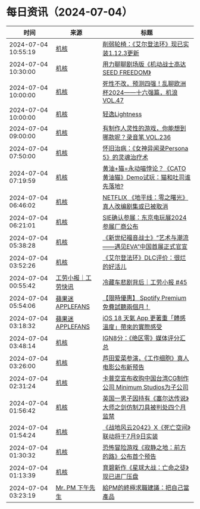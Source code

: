 ﻿# 每日资讯（2024-07-04）

|时间|来源|标题|
|---|---|---|
|2024-07-04 10:55:19|[机核](https://www.gcores.com/rss)|[削弱轮椅：《艾尔登法环》现已实装1.12.3更新](https://www.gcores.com/articles/184490)|
|2024-07-04 10:30:00|[机核](https://www.gcores.com/rss)|[用力聊聊剧场版《机动战士高达SEED FREEDOM》](https://www.gcores.com/videos/184123)|
|2024-07-04 10:00:00|[机核](https://www.gcores.com/rss)|[死性不改，预测四强！乱聊欧洲杯2024——十六强篇，机浪 VOL.47](https://www.gcores.com/radios/184476)|
|2024-07-04 10:00:00|[机核](https://www.gcores.com/rss)|[轻逸Lightness](https://www.gcores.com/articles/184446)|
|2024-07-04 09:00:00|[机核](https://www.gcores.com/rss)|[有制作人灵性的游戏，你能想到哪款呢？录音笔 VOL.236](https://www.gcores.com/radios/184475)|
|2024-07-04 07:50:00|[机核](https://www.gcores.com/rss)|[怀旧治病：《女神异闻录Persona 5》的灵魂治疗术](https://www.gcores.com/articles/184436)|
|2024-07-04 07:19:59|[机核](https://www.gcores.com/rss)|[黄油+猫=永动喵悖论？《CATO黄油猫》Demo试玩：猫和吐司谁先落地?](https://www.gcores.com/articles/184474)|
|2024-07-04 06:46:02|[机核](https://www.gcores.com/rss)|[NETFLIX 《地平线：零之曙光》真人改编剧集或已被取消](https://www.gcores.com/articles/184472)|
|2024-07-04 06:21:01|[机核](https://www.gcores.com/rss)|[SIE确认参展：东京电玩展2024参展厂商公布](https://www.gcores.com/articles/184470)|
|2024-07-04 05:38:28|[机核](https://www.gcores.com/rss)|[《新世纪福音战士》“艺术与潮流——遇见EVA”中国首展正式官宣](https://www.gcores.com/articles/184469)|
|2024-07-04 03:52:26|[机核](https://www.gcores.com/rss)|[《艾尔登法环》DLC评价：很烂的好活儿](https://www.gcores.com/articles/184449)|
|2024-07-04 00:55:42|[工劳小报｜工劳快讯](https://newsletter.laborinfocn.com/rss)|[冷藏车悲剧背后｜工劳小报 #45](https://feed.laborinfocn6.com/issue45/)|
|2024-07-04 05:54:06|[蘋果迷 APPLEFANS](https://applefans.today/feed/)|[【限時優惠】 Spotify Premium 免費試聽兩個月！](https://applefans.today/2024-07-spotify-new-subscribers-free-months/)|
|2024-07-04 03:18:32|[蘋果迷 APPLEFANS](https://applefans.today/feed/)|[iOS 18 天氣 App 更著重「體感溫度」帶來的實際感受](https://applefans.today/2024-ios-18-weather-app-new-features/)|
|2024-07-04 03:48:14|[机核](https://www.gcores.com/rss)|[IGN8分：《绝区零》媒体评分汇总](https://www.gcores.com/articles/184467)|
|2024-07-04 03:26:00|[机核](https://www.gcores.com/rss)|[芦田爱菜参演，《工作细胞》真人电影公布新预告](https://www.gcores.com/articles/184466)|
|2024-07-04 02:31:24|[机核](https://www.gcores.com/rss)|[卡普空宣布收购中国台湾CG制作公司 Minimum Studios为子公司](https://www.gcores.com/articles/184464)|
|2024-07-04 01:56:42|[机核](https://www.gcores.com/rss)|[英国一男子因持有《塞尔达传说》大师之剑仿制刀具被判处四个月监禁](https://www.gcores.com/articles/184461)|
|2024-07-04 01:54:24|[机核](https://www.gcores.com/rss)|[《战地风云2042》X《死亡空间》联动将于7月9日实装](https://www.gcores.com/articles/184462)|
|2024-07-04 01:30:32|[机核](https://www.gcores.com/rss)|[恐怖冒险游戏《寂静之地：前方的路》公布首个预告](https://www.gcores.com/articles/184459)|
|2024-07-04 01:13:39|[机核](https://www.gcores.com/rss)|[育碧新作《星球大战：亡命之徒》现已进厂压盘](https://www.gcores.com/articles/184458)|
|2024-07-04 03:23:19|[Mr. PM 下午先生](http://feeds.feedburner.com/pmmustknow)|[給PM的終極求職建議：把自己當產品](https://mrpm.cc/?p=1671)|
